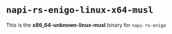 # `napi-rs-enigo-linux-x64-musl`

This is the **x86_64-unknown-linux-musl** binary for `napi-rs-enigo`
